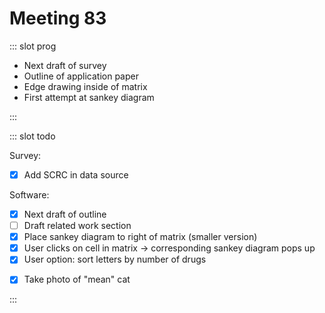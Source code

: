 # Meeting 83

<Meeting index="83" members="Bob, Wang, King (in person)" date="11 Aug 2020 11:00" nextDate="25 Aug 2020 11:00">

::: slot prog

- Next draft of survey
- Outline of application paper
- Edge drawing inside of matrix
- First attempt at sankey diagram

:::

::: slot todo

Survey:

- [x] Add SCRC in data source

Software:

- [x] Next draft of outline
- [ ] Draft related work section
- [x] Place sankey diagram to right of matrix (smaller version)
- [x] User clicks on cell in matrix -> corresponding sankey diagram pops up
- [x] User option: sort letters by number of drugs

* [x] Take photo of "mean" cat

:::

</Meeting>
